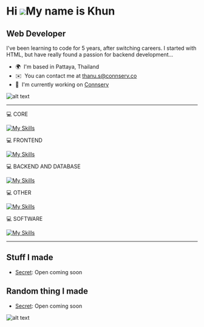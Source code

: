 Hi ![](https://user-images.githubusercontent.com/18350557/176309783-0785949b-9127-417c-8b55-ab5a4333674e.gif)My name is Khun
============================================================================================================================

Web Developer
------------------------

I've been learning to code for 5 years, after switching careers. I started with HTML, but have really found a passion for backend development...

*   🌍  I'm based in Pattaya, Thailand
*   ✉️  You can contact me at [thanu.s@connserv.co](mailto:thanu.s@connserv.co)
*   🚀  I'm currently working on [Connserv](http://connserv.co)

![alt text](https://cdn.discordapp.com/attachments/1089056066530197515/1200414613267808356/2953F1A5-15E4-4F0A-810A-8D44F373D590.jpg?ex=65c6183a&is=65b3a33a&hm=e287517b38b8ff8464b60fa58a8b0c7bd088605c47815268be8e144f86bf2bbd&)

<hr>

💻 CORE

[![My Skills](https://skillicons.dev/icons?i=typescript,php,go)](https://skillicons.dev)

💻 FRONTEND

[![My Skills](https://skillicons.dev/icons?i=html,css,js,vue,react,next)](https://skillicons.dev)

💻 BACKEND AND DATABASE

[![My Skills](https://skillicons.dev/icons?i=php,nodejs,express,mysql,mongodb,firebase)](https://skillicons.dev)

💻 OTHER

[![My Skills](https://skillicons.dev/icons?i=linux,nginx,cloudflare,aws)](https://skillicons.dev)

💻 SOFTWARE

[![My Skills](https://skillicons.dev/icons?i=vscode,postman,ps,pr,ae,discord)](https://skillicons.dev)

<hr>

Stuff I made
------------------------
* <a href="https://secret.com" rel="nofollow">Secret</a>: Open coming soon


Random thing I made
------------------------
* <a href="https://secret.com" rel="nofollow">Secret</a>: Open coming soon

![alt text](https://media0.giphy.com/media/1AoHoDSeioSEMqyTLh/source.gif)
